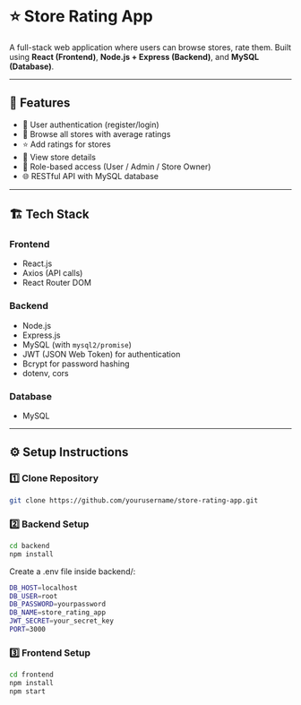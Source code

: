 # ⭐ Store Rating App

A full-stack web application where users can browse stores, rate them. 
Built using **React (Frontend)**, **Node.js + Express (Backend)**, and **MySQL (Database)**.

---

## 🚀 Features
- 🔐 User authentication (register/login)
- 🏬 Browse all stores with average ratings
- ⭐ Add ratings for stores
- 📖 View store details 
- 👤 Role-based access (User / Admin / Store Owner)
- 🌐 RESTful API with MySQL database

---

## 🏗 Tech Stack
### Frontend
- React.js
- Axios (API calls)
- React Router DOM

### Backend
- Node.js
- Express.js
- MySQL (with `mysql2/promise`)
- JWT (JSON Web Token) for authentication
- Bcrypt for password hashing
- dotenv, cors

### Database
- MySQL

---

## ⚙️ Setup Instructions

### 1️⃣ Clone Repository
```bash
git clone https://github.com/yourusername/store-rating-app.git

```
### 2️⃣ Backend Setup
```bash
cd backend
npm install
```

Create a .env file inside backend/:
``` bash
DB_HOST=localhost
DB_USER=root
DB_PASSWORD=yourpassword
DB_NAME=store_rating_app
JWT_SECRET=your_secret_key
PORT=3000
```
### 3️⃣ Frontend Setup
```bash
cd frontend
npm install
npm start
```
